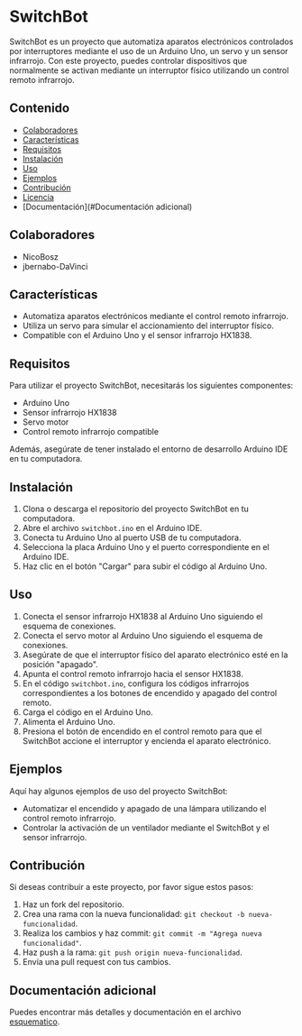 # SwitchBot

SwitchBot es un proyecto que automatiza aparatos electrónicos controlados por interruptores mediante el uso de un Arduino Uno, un servo y un sensor infrarrojo. Con este proyecto, puedes controlar dispositivos que normalmente se activan mediante un interruptor físico utilizando un control remoto infrarrojo.

## Contenido

- [Colaboradores](#colaboradores)
- [Características](#características)
- [Requisitos](#requisitos)
- [Instalación](#instalación)
- [Uso](#uso)
- [Ejemplos](#ejemplos)
- [Contribución](#contribución)
- [Licencia](#licencia)
- [Documentación](#Documentación adicional)

## Colaboradores
- NicoBosz
- jbernabo-DaVinci

## Características

- Automatiza aparatos electrónicos mediante el control remoto infrarrojo.
- Utiliza un servo para simular el accionamiento del interruptor físico.
- Compatible con el Arduino Uno y el sensor infrarrojo HX1838.

## Requisitos

Para utilizar el proyecto SwitchBot, necesitarás los siguientes componentes:

- Arduino Uno
- Sensor infrarrojo HX1838
- Servo motor
- Control remoto infrarrojo compatible

Además, asegúrate de tener instalado el entorno de desarrollo Arduino IDE en tu computadora.

## Instalación

1. Clona o descarga el repositorio del proyecto SwitchBot en tu computadora.
2. Abre el archivo `switchbot.ino` en el Arduino IDE.
3. Conecta tu Arduino Uno al puerto USB de tu computadora.
4. Selecciona la placa Arduino Uno y el puerto correspondiente en el Arduino IDE.
5. Haz clic en el botón "Cargar" para subir el código al Arduino Uno.

## Uso

1. Conecta el sensor infrarrojo HX1838 al Arduino Uno siguiendo el esquema de conexiones.
2. Conecta el servo motor al Arduino Uno siguiendo el esquema de conexiones.
3. Asegúrate de que el interruptor físico del aparato electrónico esté en la posición "apagado".
4. Apunta el control remoto infrarrojo hacia el sensor HX1838.
5. En el código `switchbot.ino`, configura los códigos infrarrojos correspondientes a los botones de encendido y apagado del control remoto.
6. Carga el código en el Arduino Uno.
7. Alimenta el Arduino Uno.
8. Presiona el botón de encendido en el control remoto para que el SwitchBot accione el interruptor y encienda el aparato electrónico.

## Ejemplos

Aquí hay algunos ejemplos de uso del proyecto SwitchBot:

- Automatizar el encendido y apagado de una lámpara utilizando el control remoto infrarrojo.
- Controlar la activación de un ventilador mediante el SwitchBot y el sensor infrarrojo.

## Contribución

Si deseas contribuir a este proyecto, por favor sigue estos pasos:

1. Haz un fork del repositorio.
2. Crea una rama con la nueva funcionalidad: `git checkout -b nueva-funcionalidad`.
3. Realiza los cambios y haz commit: `git commit -m "Agrega nueva funcionalidad"`.
4. Haz push a la rama: `git push origin nueva-funcionalidad`.
5. Envía una pull request con tus cambios.

## Documentación adicional

Puedes encontrar más detalles y documentación en el archivo [esquematico](docs/esquematico.pdf).